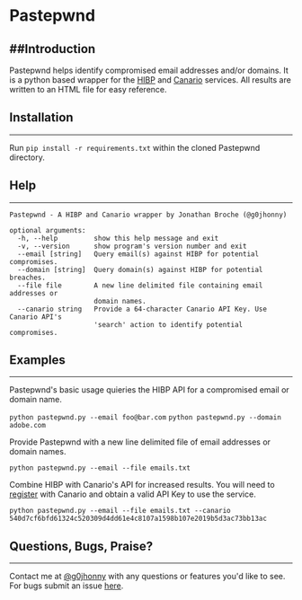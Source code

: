# Pastepwnd

##Introduction
-----
Pastepwnd helps identify compromised email addresses and/or domains. It is a python based wrapper for the [HIBP](https://haveibeenpwned.com) and [Canario](https://canar.io) services. All results are written to an HTML file for easy reference.

## Installation
-----
Run `pip install -r requirements.txt` within the cloned Pastepwnd directory.

## Help
-----

```
Pastepwnd - A HIBP and Canario wrapper by Jonathan Broche (@g0jhonny)

optional arguments:
  -h, --help         show this help message and exit
  -v, --version      show program's version number and exit
  --email [string]   Query email(s) against HIBP for potential compromises.
  --domain [string]  Query domain(s) against HIBP for potential breaches.
  --file file        A new line delimited file containing email addresses or
                     domain names.
  --canario string   Provide a 64-character Canario API Key. Use Canario API's
                     'search' action to identify potential compromises.
```

## Examples
-----

Pastepwnd's basic usage quieries the HIBP API for a compromised email or domain name.

`python pastepwnd.py --email foo@bar.com`
`python pastepwnd.py --domain adobe.com`

Provide Pastepwnd with a new line delimited file of email addresses or domain names.

`python pastepwnd.py --email --file emails.txt`

Combine HIBP with Canario's API for increased results. You will need to [register](https://canar.io/register/) with Canario and obtain a valid API Key to use the service.

`python pastepwnd.py --email --file emails.txt --canario 540d7cf6bfd61324c520309d4dd61e4c8107a1598b107e2019b5d3ac73bb13ac`

## Questions, Bugs, Praise?
-----

Contact me at [@g0jhonny](https://twitter.com/g0jhonny) with any questions or features you'd like to see. For bugs submit an issue [here](https://github.com/gojhonny/Pastepwnd/issues/new).